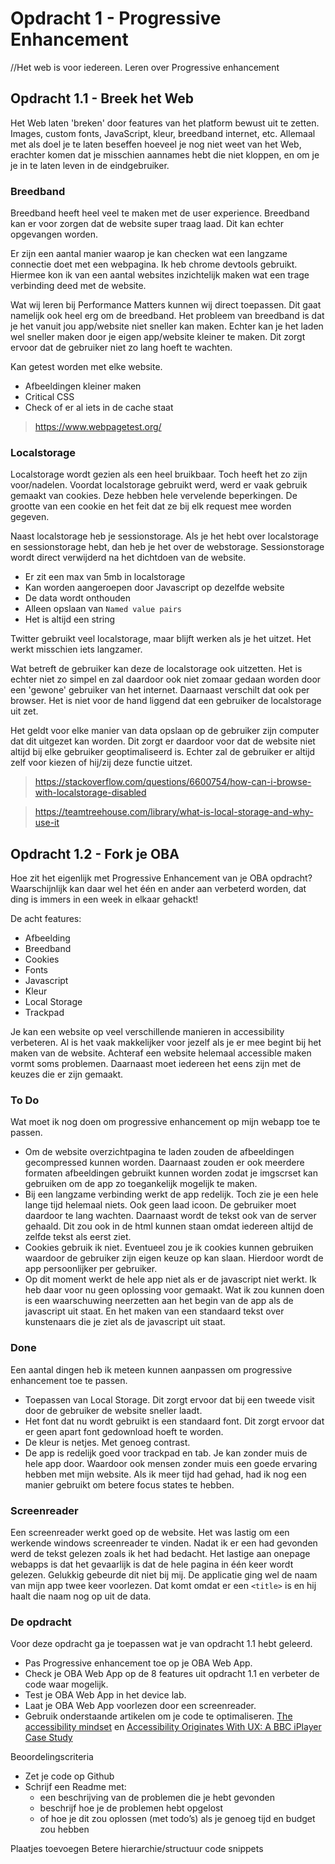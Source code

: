 # Opdracht 1 - Progressive Enhancement
//Het web is voor iedereen. Leren over Progressive enhancement

## Opdracht 1.1 - Breek het Web
Het Web laten 'breken' door features van het platform bewust uit te zetten. Images, custom fonts, JavaScript, kleur, breedband internet, etc. Allemaal met als doel je te laten beseffen hoeveel je nog niet weet van het Web, erachter komen dat je misschien aannames hebt die niet kloppen, en om je je in te laten leven in de eindgebruiker.

### Breedband
Breedband heeft heel veel te maken met de user experience. Breedband kan er voor zorgen dat de website super traag laad. Dit kan echter opgevangen worden. 

Er zijn een aantal manier waarop je kan checken wat een langzame connectie doet met een webpagina. Ik heb chrome devtools gebruikt. Hiermee kon ik van een aantal websites inzichtelijk maken wat een trage verbinding deed met de website.

Wat wij leren bij Performance Matters kunnen wij direct toepassen. Dit gaat namelijk ook heel erg om de breedband. Het probleem van breedband is dat je het vanuit jou app/website niet sneller kan maken. Echter kan je het laden wel sneller maken door je eigen app/website kleiner te maken. Dit zorgt ervoor dat de gebruiker niet zo lang hoeft te wachten. 

Kan getest worden met elke website.

* Afbeeldingen kleiner maken
* Critical CSS
* Check of er al iets in de cache staat

> https://www.webpagetest.org/

### Localstorage
Localstorage wordt gezien als een heel bruikbaar. Toch heeft het zo zijn voor/nadelen. Voordat localstorage gebruikt werd, werd er vaak gebruik gemaakt van cookies. Deze hebben hele vervelende beperkingen. De grootte van een cookie en het feit dat ze bij elk request mee worden gegeven.

Naast localstorage heb je sessionstorage. Als je het hebt over localstorage en sessionstorage hebt, dan heb je het over de webstorage. Sessionstorage wordt direct verwijderd na het dichtdoen van de website.

* Er zit een max van 5mb in localstorage
* Kan worden aangeroepen door Javascript op dezelfde website
* De data wordt onthouden
* Alleen opslaan van `Named value pairs`
* Het is altijd een string

Twitter gebruikt veel localstorage, maar blijft werken als je het uitzet. Het werkt misschien iets langzamer.

Wat betreft de gebruiker kan deze de localstorage ook uitzetten. Het is echter niet zo simpel en zal daardoor ook niet zomaar gedaan worden door een 'gewone' gebruiker van het internet. Daarnaast verschilt dat ook per browser. Het is niet voor de hand liggend dat een gebruiker de localstorage uit zet. 

Het geldt voor elke manier van data opslaan op de gebruiker zijn computer dat dit uitgezet kan worden. Dit zorgt er daardoor voor dat de website niet altijd bij elke gebruiker geoptimaliseerd is. Echter zal de gebruiker er altijd zelf voor kiezen of hij/zij deze functie uitzet.

> https://stackoverflow.com/questions/6600754/how-can-i-browse-with-localstorage-disabled

> https://teamtreehouse.com/library/what-is-local-storage-and-why-use-it

## Opdracht 1.2 - Fork je OBA
Hoe zit het eigenlijk met Progressive Enhancement van je OBA opdracht? Waarschijnlijk kan daar wel het één en ander aan verbeterd worden, dat ding is immers in een week in elkaar gehackt!

De acht features: 
* Afbeelding
* Breedband
* Cookies
* Fonts
* Javascript
* Kleur
* Local Storage
* Trackpad

Je kan een website op veel verschillende manieren in accessibility verbeteren. Al is het vaak makkelijker voor jezelf als je er mee begint bij het maken van de website. Achteraf een website helemaal accessible maken vormt soms problemen. Daarnaast moet iedereen het eens zijn met de keuzes die er zijn gemaakt.

### To Do
Wat moet ik nog doen om progressive enhancement op mijn webapp toe te passen. 
* Om de website overzichtpagina te laden zouden de afbeeldingen gecompressed kunnen worden. Daarnaast zouden er ook meerdere formaten afbeeldingen gebruikt kunnen worden zodat je imgscrset kan gebruiken om de app zo toegankelijk mogelijk te maken.
* Bij een langzame verbinding werkt de app redelijk. Toch zie je een hele lange tijd helemaal niets. Ook geen laad icoon. De gebruiker moet daardoor te lang wachten. Daarnaast wordt de tekst ook van de server gehaald. Dit zou ook in de html kunnen staan omdat iedereen altijd de zelfde tekst als eerst ziet.
* Cookies gebruik ik niet. Eventueel zou je ik cookies kunnen gebruiken waardoor de gebruiker zijn eigen keuze op kan slaan. Hierdoor wordt de app persoonlijker per gebruiker. 
* Op dit moment werkt de hele app niet als er de javascript niet werkt. Ik heb daar voor nu geen oplossing voor gemaakt. Wat ik zou kunnen doen is een waarschuwing neerzetten aan het begin van de app als de javascript uit staat. En het maken van een standaard tekst over kunstenaars die je ziet als de javascript uit staat.

### Done
Een aantal dingen heb ik meteen kunnen aanpassen om progressive enhancement toe te passen.
* Toepassen van Local Storage. Dit zorgt ervoor dat bij een tweede visit door de gebruiker de website sneller laadt.
* Het font dat nu wordt gebruikt is een standaard font. Dit zorgt ervoor dat er geen apart font gedownload hoeft te worden.
* De kleur is netjes. Met genoeg contrast.
* De app is redelijk goed voor trackpad en tab. Je kan zonder muis de hele app door. Waardoor ook mensen zonder muis een goede ervaring hebben met mijn website. Als ik meer tijd had gehad, had ik nog een manier gebruikt om betere focus states te hebben. 

### Screenreader
Een screenreader werkt goed op de website. Het was lastig om een werkende windows screenreader te vinden. Nadat ik er een had gevonden werd de tekst gelezen zoals ik het had bedacht. Het lastige aan onepage webapps is dat het gevaarlijk is dat de hele pagina in één keer wordt gelezen. Gelukkig gebeurde dit niet bij mij. De applicatie ging wel de naam van mijn app twee keer voorlezen. Dat komt omdat er een `<title>` is en hij haalt die naam nog op uit de data.

### De opdracht
Voor deze opdracht ga je toepassen wat je van opdracht 1.1 hebt geleerd.
- Pas Progressive enhancement toe op je OBA Web App.
- Check je OBA Web App op de 8 features uit opdracht 1.1 en verbeter de code waar mogelijk.
- Test  je OBA Web App in het device lab.
- Laat je OBA Web App voorlezen door een screenreader.
- Gebruik onderstaande artikelen om je code te optimaliseren.
[The accessibility mindset](https://24ways.org/2015/the-accessibility-mindset/) en [Accessibility Originates With UX: A BBC iPlayer Case Study](https://www.smashingmagazine.com/2015/02/bbc-iplayer-accessibility-case-study/)

Beoordelingscriteria
- Zet je code op Github
- Schrijf een Readme met:
  - een beschrijving van de problemen die je hebt gevonden
  - beschrijf hoe je de problemen hebt opgelost
  - of hoe je dit zou oplossen (met todo’s) als je genoeg tijd en budget zou hebben


Plaatjes toevoegen
Betere hierarchie/structuur
code snippets